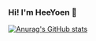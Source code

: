 ### Hi! I'm HeeYoen 👋

[![Anurag's GitHub stats](https://github-readme-stats.vercel.app/api?username=heeheeyo&show_icons=true&theme=flag-india)](https://github.com/anuraghazra/github-readme-stats)
